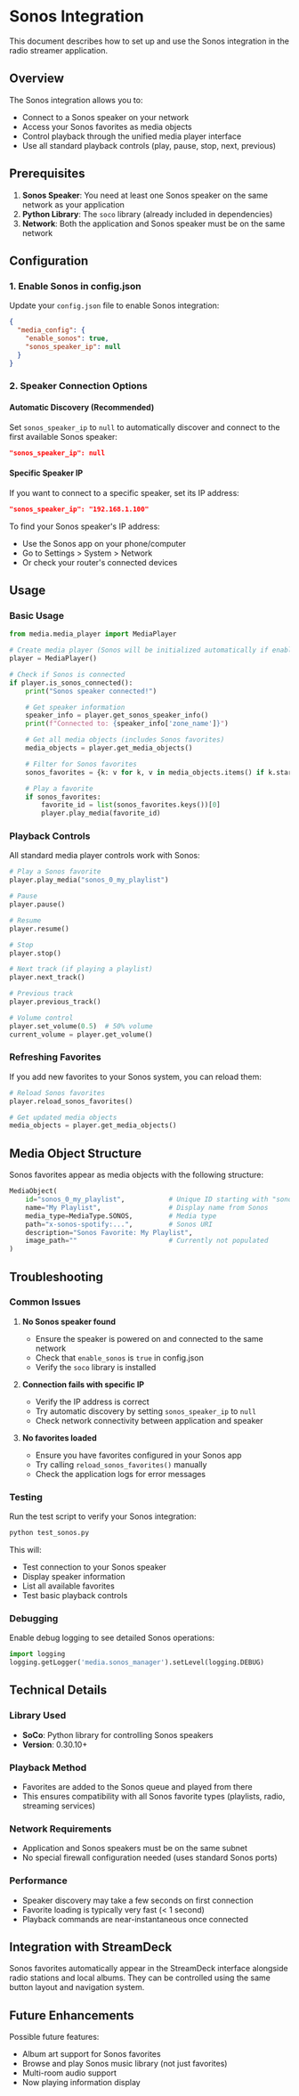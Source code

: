 # Sonos Integration

This document describes how to set up and use the Sonos integration in the radio streamer application.

## Overview

The Sonos integration allows you to:

- Connect to a Sonos speaker on your network
- Access your Sonos favorites as media objects
- Control playback through the unified media player interface
- Use all standard playback controls (play, pause, stop, next, previous)

## Prerequisites

1. **Sonos Speaker**: You need at least one Sonos speaker on the same network as your application
2. **Python Library**: The `soco` library (already included in dependencies)
3. **Network**: Both the application and Sonos speaker must be on the same network

## Configuration

### 1. Enable Sonos in config.json

Update your `config.json` file to enable Sonos integration:

```json
{
  "media_config": {
    "enable_sonos": true,
    "sonos_speaker_ip": null
  }
}
```

### 2. Speaker Connection Options

#### Automatic Discovery (Recommended)

Set `sonos_speaker_ip` to `null` to automatically discover and connect to the first available Sonos speaker:

```json
"sonos_speaker_ip": null
```

#### Specific Speaker IP

If you want to connect to a specific speaker, set its IP address:

```json
"sonos_speaker_ip": "192.168.1.100"
```

To find your Sonos speaker's IP address:

- Use the Sonos app on your phone/computer
- Go to Settings > System > Network
- Or check your router's connected devices

## Usage

### Basic Usage

```python
from media.media_player import MediaPlayer

# Create media player (Sonos will be initialized automatically if enabled)
player = MediaPlayer()

# Check if Sonos is connected
if player.is_sonos_connected():
    print("Sonos speaker connected!")

    # Get speaker information
    speaker_info = player.get_sonos_speaker_info()
    print(f"Connected to: {speaker_info['zone_name']}")

    # Get all media objects (includes Sonos favorites)
    media_objects = player.get_media_objects()

    # Filter for Sonos favorites
    sonos_favorites = {k: v for k, v in media_objects.items() if k.startswith('sonos_')}

    # Play a favorite
    if sonos_favorites:
        favorite_id = list(sonos_favorites.keys())[0]
        player.play_media(favorite_id)
```

### Playback Controls

All standard media player controls work with Sonos:

```python
# Play a Sonos favorite
player.play_media("sonos_0_my_playlist")

# Pause
player.pause()

# Resume
player.resume()

# Stop
player.stop()

# Next track (if playing a playlist)
player.next_track()

# Previous track
player.previous_track()

# Volume control
player.set_volume(0.5)  # 50% volume
current_volume = player.get_volume()
```

### Refreshing Favorites

If you add new favorites to your Sonos system, you can reload them:

```python
# Reload Sonos favorites
player.reload_sonos_favorites()

# Get updated media objects
media_objects = player.get_media_objects()
```

## Media Object Structure

Sonos favorites appear as media objects with the following structure:

```python
MediaObject(
    id="sonos_0_my_playlist",           # Unique ID starting with "sonos_"
    name="My Playlist",                 # Display name from Sonos
    media_type=MediaType.SONOS,         # Media type
    path="x-sonos-spotify:...",         # Sonos URI
    description="Sonos Favorite: My Playlist",
    image_path=""                       # Currently not populated
)
```

## Troubleshooting

### Common Issues

1. **No Sonos speaker found**

   - Ensure the speaker is powered on and connected to the same network
   - Check that `enable_sonos` is `true` in config.json
   - Verify the `soco` library is installed

2. **Connection fails with specific IP**

   - Verify the IP address is correct
   - Try automatic discovery by setting `sonos_speaker_ip` to `null`
   - Check network connectivity between application and speaker

3. **No favorites loaded**
   - Ensure you have favorites configured in your Sonos app
   - Try calling `reload_sonos_favorites()` manually
   - Check the application logs for error messages

### Testing

Run the test script to verify your Sonos integration:

```bash
python test_sonos.py
```

This will:

- Test connection to your Sonos speaker
- Display speaker information
- List all available favorites
- Test basic playback controls

### Debugging

Enable debug logging to see detailed Sonos operations:

```python
import logging
logging.getLogger('media.sonos_manager').setLevel(logging.DEBUG)
```

## Technical Details

### Library Used

- **SoCo**: Python library for controlling Sonos speakers
- **Version**: 0.30.10+

### Playback Method

- Favorites are added to the Sonos queue and played from there
- This ensures compatibility with all Sonos favorite types (playlists, radio, streaming services)

### Network Requirements

- Application and Sonos speakers must be on the same subnet
- No special firewall configuration needed (uses standard Sonos ports)

### Performance

- Speaker discovery may take a few seconds on first connection
- Favorite loading is typically very fast (< 1 second)
- Playback commands are near-instantaneous once connected

## Integration with StreamDeck

Sonos favorites automatically appear in the StreamDeck interface alongside radio stations and local albums. They can be controlled using the same button layout and navigation system.

## Future Enhancements

Possible future features:

- Album art support for Sonos favorites
- Browse and play Sonos music library (not just favorites)
- Multi-room audio support
- Now playing information display
